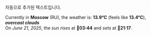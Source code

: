 
자동으로 추가된 텍스트입니다.

<!--START_SECTION:weather:moscow-->
Currently in **Moscow** (RU), the weather is: **13.9°C** (feels like **13.4°C**), ***overcast clouds***<br/>
On *June 21, 2025*, the *sun rises* at 🌅**03:44** and *sets* at 🌇**21:17**.
<!--END_SECTION:weather-->
